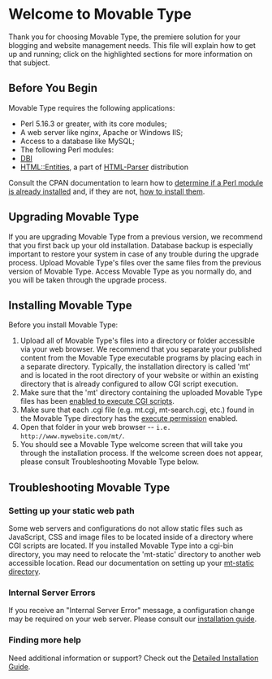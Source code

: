 Welcome to Movable Type
=============

Thank you for choosing Movable Type, the premiere solution for your blogging and website management needs.
This file will explain how to get up and running; click on the highlighted sections for more information on that subject.

Before You Begin
--------

Movable Type requires the following applications:

* Perl 5.16.3 or greater, with its core modules;
* A web server like nginx, Apache or Windows IIS;
* Access to a database like MySQL;
* The following Perl modules:
 * [DBI](https://metacpan.org/pod/DBI)
 * [HTML::Entities](https://metacpan.org/pod/HTML::Entities), a part of [HTML-Parser](https://metacpan.org/dist/HTML-Parser) distribution

Consult the CPAN documentation to learn how to [determine if a Perl module is already installed](https://www.cpan.org/misc/cpan-faq.html#How_installed_modules) and,
if they are not, [how to install them](https://www.cpan.org/misc/cpan-faq.html#How_install_Perl_modules).

Upgrading Movable Type
--------
If you are upgrading Movable Type from a previous version, we recommend that you first back up your old installation.
Database backup is especially important to restore your system in case of any trouble during the upgrade process.
Upload Movable Type's files over the same files from the previous version of Movable Type.
Access Movable Type as you normally do, and you will be taken through the upgrade process.

Installing Movable Type
--------

Before you install Movable Type:

1. Upload all of Movable Type's files into a directory or folder accessible via your web browser. We recommend that you separate your published content from the Movable Type executable programs by placing each in a separate directory. Typically, the installation directory is called 'mt' and is located in the root directory of your website or within an existing directory that is already configured to allow CGI script execution.
2. Make sure that the 'mt' directory containing the uploaded Movable Type files has been <a href="http://httpd.apache.org/docs/2.0/howto/cgi.html#nonscriptalias">enabled to execute CGI scripts</a>.
3. Make sure that each .cgi file (e.g. mt.cgi, mt-search.cgi, etc.) found in the Movable Type directory has the <a href="http://www.elated.com/articles/understanding-permissions/">execute permission</a> enabled.
4. Open that folder in your web browser -- `i.e. http://www.mywebsite.com/mt/`.
5. You should see a Movable Type welcome screen that will take you through the installation process. If the welcome screen does not appear, please consult Troubleshooting Movable Type below.

Troubleshooting Movable Type
--------

### Setting up your static web path

Some web servers and configurations do not allow static files such as JavaScript, CSS and image files to be located inside of a directory where CGI scripts are located. If you installed Movable Type into a cgi-bin directory, you may need to relocate the 'mt-static' directory to another web accessible location. Read our documentation on setting up your [mt-static directory](https://movabletype.org/documentation/installation/file-system.html#static-directory).

### Internal Server Errors

If you receive an "Internal Server Error" message, a configuration change may be required on your web server. Please consult our [installation guide](https://www.movabletype.org/documentation/installation/).

### Finding more help

Need additional information or support? Check out the [Detailed Installation Guide](https://www.movabletype.org/documentation/installation/).
